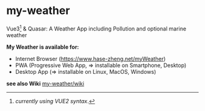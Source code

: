 # my-weather
Vue3[^1] &amp; Quasar: A Weather App including Pollution and optional marine weather 


**My Weather is available for:**
- Internet Browser (https://www.hase-zheng.net/myWeather)
- PWA (Progressive Web App, ⇒ installable on Smartphone, Desktop)
- Desktop App (⇒ installable on Linux, MacOS, Windows)

**see also Wiki**
[my-weather/wiki](https://github.com/Zheng-Bote/my-weather/wiki)


[^1]: *currently using VUE2 syntax*.
